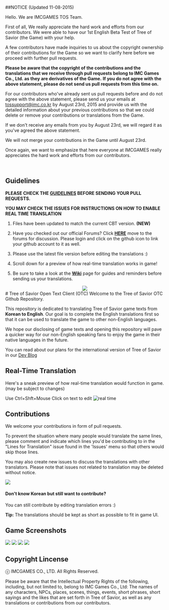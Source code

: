 ##NOTICE (Updated 11-08-2015)

Hello. We are IMCGAMES TOS Team.

First of all, We really appreciate the hard work and efforts from our contributors.
We were able to have our 1st English Beta Test of Tree of Savior (the Game) with your help.

A few contributors have made inquiries to us about the copyright ownership of their contributions for the Game so we want to clarify here before we proceed with further pull requests. 

**Please be aware that the copyright of the contributions and the translations that we receive through pull requests belong to IMC Games Co., Ltd. as they are derivatives of the Game.**
**If you do not agree with the above statement, please do not send us pull requests from this time on.**

For our contributors who've already sent us pull requests before and do not agree with the above statement, please send us your emails at tossupport@imc.co.kr by August 23rd, 2015 and provide us with the detailed information about your previous contributions so that we could delete or remove your contributions or translations from the Game.

If we don't receive any emails from you by August 23rd, we will regard it as you've agreed the above statement.

We will not merge your contributions in the Game until August 23rd.

Once again, we want to emphasize that here everyone at IMCGAMES really appreciates the hard work and efforts from our contributors.

<br>

## Guidelines

**PLEASE CHECK THE [GUIDELINES](https://github.com/Treeofsavior/EnglishTranslation/wiki/Guidelines) BEFORE SENDING YOUR PULL REQUESTS.**

**YOU MAY CHECK THE ISSUES FOR INSTRUCTIONS ON HOW TO ENABLE REAL TIME TRANSLATION**

1. Files have been updated to match the current CBT version. **(NEW)**

2. Have you checked out our official Forums? Click [**HERE**](https://forum.treeofsavior.com/) move to the forums for discussion. Please login and click on the github icon to link your github account to it as well.

3. Please use the latest file version before editing the translations :)

4. Scroll down for a preview of how real-time translation works in game! 

5. Be sure to take a look at the [**Wiki**](https://github.com/Treeofsavior/EnglishTranslation/wiki) page for guides and reminders before sending us your translations.


<center><img src="https://fbcdn-sphotos-g-a.akamaihd.net/hphotos-ak-xap1/v/t1.0-9/969383_419497041509849_21485321_n.jpg?oh=4f5a38d7c9f8c311b803b4adb80a0a28&oe=56347E65&__gda__=1444560791_5463c6dc462165446fcead1c56bef11d"/></center>
# Tree of Savior Open Text Client (OTC)   
Welcome to the Tree of Savior OTC Github Repository.

This repository is dedicated to translating Tree of Savior game texts from **Korean to English**. Our goal is to complete the English translations first so that it can be used to translate the game to other non-English languages. 

We hope our disclosing of game texts and opening this repository will pave a quicker way for our non-English speaking fans to enjoy the game in their native languages in the future. 

You can read about our plans for the international version of Tree of Savior in our [Dev Blog](http://blog.treeofsavior.com/en/)


## Real-Time Translation
Here's a sneak preview of how real-time translation would function in game. (may be subject to changes)

Use Ctrl+Shft+Mouse Click on text to edit
![real time](http://blog.treeofsavior.com/en/wp-content/uploads/sites/4/2015/04/sample4.gif)

## Contributions

We welcome your contributions in form of pull requests. 

To prevent the situation where many people would translate the same lines, please comment and indicate which lines you'd be contributing to in the "Lines for Translation" issue found in the 'Issues' menu so that others would skip those lines.

You may also create new issues to discuss the translations with other translators. Please note that issues not related to translation may be deleted without notice. 


<img src="https://lh4.googleusercontent.com/YGwDvBpboqxwxWIEibS85PHXcV-wnPQvMMLQC17m3wY=w1028-h478-no"/>

#### Don't know Korean but still want to contribute?  

You can still contribute by editing translation errors :)

**Tip:** The translations should be kept as short as possible to fit in game UI. 


## Game Screenshots
<img src="http://blog.treeofsavior.com/en/wp-content/uploads/sites/4/2015/03/2-1024x594.jpg"/>
<img src="http://blog.treeofsavior.com/en/wp-content/uploads/sites/4/2015/03/1-1024x595.jpg"/>
<img src="http://blog.treeofsavior.com/en/wp-content/uploads/sites/4/2015/03/screenshot_20150319_00015-1024x578.jpg"/>
<img src="http://blog.treeofsavior.com/en/wp-content/uploads/sites/4/2015/03/screenshot_20150319_00014-1024x578.jpg"/>


## Copyright Lincense
ⓒ IMCGAMES CO., LTD. All Rights Reserved.


Please be aware that the Intellectual Property Rights of the following, including, but not limited to, belong to IMC Games Co., Ltd: The names of any characters, NPCs, places, scenes, things, events, short phrases, short sayings and the likes that are set forth in Tree of Savior, as well as any translations or contributions from our contributors.

